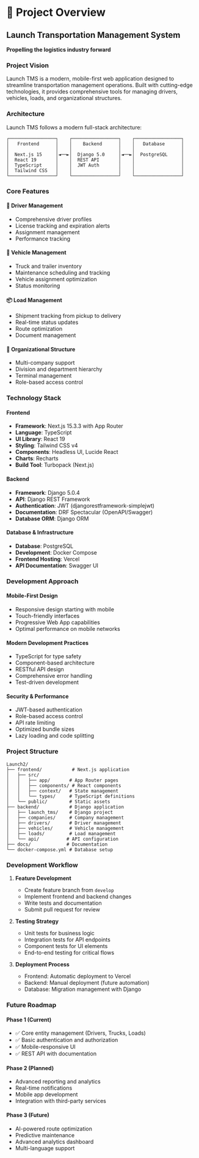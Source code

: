 # 🎯 Project Overview

## Launch Transportation Management System

**Propelling the logistics industry forward**

### Project Vision

Launch TMS is a modern, mobile-first web application designed to streamline transportation management operations. Built with cutting-edge technologies, it provides comprehensive tools for managing drivers, vehicles, loads, and organizational structures.

### Architecture

Launch TMS follows a modern full-stack architecture:

```
┌─────────────────┐    ┌─────────────────┐    ┌─────────────────┐
│   Frontend      │    │    Backend      │    │   Database      │
│                 │    │                 │    │                 │
│  Next.js 15     │◄──►│  Django 5.0     │◄──►│  PostgreSQL     │
│  React 19       │    │  REST API       │    │                 │
│  TypeScript     │    │  JWT Auth       │    │                 │
│  Tailwind CSS   │    │                 │    │                 │
└─────────────────┘    └─────────────────┘    └─────────────────┘
```

### Core Features

#### 👥 Driver Management
- Comprehensive driver profiles
- License tracking and expiration alerts
- Assignment management
- Performance tracking

#### 🚛 Vehicle Management
- Truck and trailer inventory
- Maintenance scheduling and tracking
- Vehicle assignment optimization
- Status monitoring

#### 📦 Load Management
- Shipment tracking from pickup to delivery
- Real-time status updates
- Route optimization
- Document management

#### 🏢 Organizational Structure
- Multi-company support
- Division and department hierarchy
- Terminal management
- Role-based access control

### Technology Stack

#### Frontend
- **Framework**: Next.js 15.3.3 with App Router
- **Language**: TypeScript
- **UI Library**: React 19
- **Styling**: Tailwind CSS v4
- **Components**: Headless UI, Lucide React
- **Charts**: Recharts
- **Build Tool**: Turbopack (Next.js)

#### Backend
- **Framework**: Django 5.0.4
- **API**: Django REST Framework
- **Authentication**: JWT (djangorestframework-simplejwt)
- **Documentation**: DRF Spectacular (OpenAPI/Swagger)
- **Database ORM**: Django ORM

#### Database & Infrastructure
- **Database**: PostgreSQL
- **Development**: Docker Compose
- **Frontend Hosting**: Vercel
- **API Documentation**: Swagger UI

### Development Approach

#### Mobile-First Design
- Responsive design starting with mobile
- Touch-friendly interfaces
- Progressive Web App capabilities
- Optimal performance on mobile networks

#### Modern Development Practices
- TypeScript for type safety
- Component-based architecture
- RESTful API design
- Comprehensive error handling
- Test-driven development

#### Security & Performance
- JWT-based authentication
- Role-based access control
- API rate limiting
- Optimized bundle sizes
- Lazy loading and code splitting

### Project Structure

```
Launch2/
├── frontend/           # Next.js application
│   ├── src/
│   │   ├── app/       # App Router pages
│   │   ├── components/ # React components
│   │   ├── context/   # State management
│   │   └── types/     # TypeScript definitions
│   └── public/        # Static assets
├── backend/           # Django application
│   ├── launch_tms/    # Django project
│   ├── companies/     # Company management
│   ├── drivers/       # Driver management
│   ├── vehicles/      # Vehicle management
│   ├── loads/         # Load management
│   └── api/          # API configuration
├── docs/             # Documentation
└── docker-compose.yml # Database setup
```

### Development Workflow

1. **Feature Development**
   - Create feature branch from `develop`
   - Implement frontend and backend changes
   - Write tests and documentation
   - Submit pull request for review

2. **Testing Strategy**
   - Unit tests for business logic
   - Integration tests for API endpoints
   - Component tests for UI elements
   - End-to-end testing for critical flows

3. **Deployment Process**
   - Frontend: Automatic deployment to Vercel
   - Backend: Manual deployment (future automation)
   - Database: Migration management with Django

### Future Roadmap

#### Phase 1 (Current)
- ✅ Core entity management (Drivers, Trucks, Loads)
- ✅ Basic authentication and authorization
- ✅ Mobile-responsive UI
- ✅ REST API with documentation

#### Phase 2 (Planned)
- Advanced reporting and analytics
- Real-time notifications
- Mobile app development
- Integration with third-party services

#### Phase 3 (Future)
- AI-powered route optimization
- Predictive maintenance
- Advanced analytics dashboard
- Multi-language support
